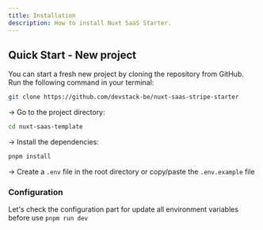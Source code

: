 ```yaml
---
title: Installation
description: How to install Nuxt SaaS Starter.
---
```

## Quick Start - New project

You can start a fresh new project by cloning the repository from GitHub. Run the following command in your terminal:

```bash [Terminal]
git clone https://github.com/devstack-be/nuxt-saas-stripe-starter
```

→ Go to the project directory:

```bash [Terminal]
cd nuxt-saas-template
```

→ Install the dependencies:

```bash [Terminal]
pnpm install
```

→ Create a `.env` file in the root directory or copy/paste the `.env.example` file 

### Configuration 

Let's check the configuration part for update all environment variables before use `pnpm run dev`